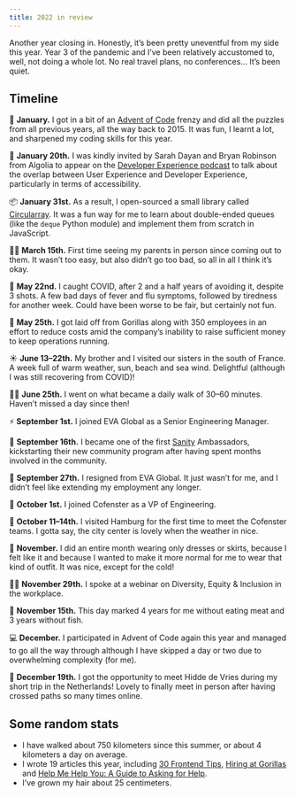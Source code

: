 ```yaml
---
title: 2022 in review
---
```


Another year closing in. Honestly, it’s been pretty uneventful from my side this year. Year 3 of the pandemic and I’ve been relatively accustomed to, well, not doing a whole lot. No real travel plans, no conferences… It’s been quiet.

## Timeline

🧩 **January.** I got in a bit of an [Advent of Code](https://adventofcode.com) frenzy and did all the puzzles from all previous years, all the way back to 2015. It was fun, I learnt a lot, and sharpened my coding skills for this year.

🎤 **January 20th.** I was kindly invited by Sarah Dayan and Bryan Robinson from Algolia to appear on the [Developer Experience podcast](https://developerexperience.buzzsprout.com/1806381/9919419-accessibility-and-developer-experience) to talk about the overlap between User Experience and Developer Experience, particularly in terms of accessibility.

📦 **January 31st.** As a result, I open-sourced a small library called [Circularray](https://github.com/KittyGiraudel/circularray). It was a fun way for me to learn about double-ended queues (like the `deque` Python module) and implement them from scratch in JavaScript.

🏳️‍⚧️ **March 15th.** First time seeing my parents in person since coming out to them. It wasn’t too easy, but also didn’t go too bad, so all in all I think it’s okay.

🤧 **May 22nd.** I caught COVID, after 2 and a half years of avoiding it, despite 3 shots. A few bad days of fever and flu symptoms, followed by tiredness for another week. Could have been worse to be fair, but certainly not fun.

🦍 **May 25th.** I got laid off from Gorillas along with 350 employees in an effort to reduce costs amid the company’s inability to raise sufficient money to keep operations running.

☀️ **June 13–22th.** My brother and I visited our sisters in the south of France. A week full of warm weather, sun, beach and sea wind. Delightful (although I was still recovering from COVID)!

🚶‍♀️ **June 25th.** I went on what became a daily walk of 30–60 minutes. Haven’t missed a day since then!

⚡️ **September 1st.** I joined EVA Global as a Senior Engineering Manager.

📣 **September 16th.** I became one of the first [Sanity](https://www.sanity.io/) Ambassadors, kickstarting their new community program after having spent months involved in the community.

🚪 **September 27th.** I resigned from EVA Global. It just wasn’t for me, and I didn’t feel like extending my employment any longer.

🎥 **October 1st.** I joined Cofenster as a VP of Engineering.

🌆 **October 11–14th.** I visited Hamburg for the first time to meet the Cofenster teams. I gotta say, the city center is lovely when the weather in nice.

👗 **November.** I did an entire month wearing only dresses or skirts, because I felt like it and because I wanted to make it more normal for me to wear that kind of outfit. It was nice, except for the cold!

🏳️‍🌈 **November 29th.** I spoke at a webinar on Diversity, Equity & Inclusion in the workplace.

🌱 **November 15th.** This day marked 4 years for me without eating meat and 3 years without fish.

💻 **December.** I participated in Advent of Code again this year and managed to go all the way through although I have skipped a day or two due to overwhelming complexity (for me).

👋 **December 19th.** I got the opportunity to meet Hidde de Vries during my short trip in the Netherlands! Lovely to finally meet in person after having crossed paths so many times online.

## Some random stats

- I have walked about 750 kilometers since this summer, or about 4 kilometers a day on average.
- I wrote 19 articles this year, including [30 Frontend Tips](/2022/01/04/30-frontend-tips), [Hiring at Gorillas](/2022/02/16/hiring-at-gorillas) and [Help Me Help You: A Guide to Asking for Help](/2022/07/15/a-guide-to-asking-for-help).
- I’ve grown my hair about 25 centimeters.
